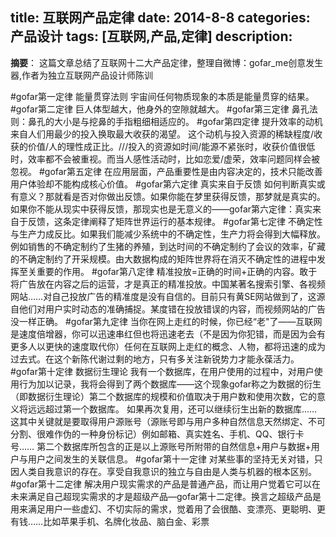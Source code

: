 title: 互联网产品定律
date: 2014-8-8
categories: 产品设计
tags: [互联网,产品,定律]
description:
---
**摘要**： 这篇文章总结了互联网十二大产品定律，整理自微博：gofar_me创意发生器,作者为独立互联网产品设计师陈训

<!--more-->
#gofar第一定律
能量贯穿法则
宇宙间任何物质现象的本质是能量贯穿的结果。
#gofar第二定律
巨人体型越大，他身外的空隙就越大。 
#gofar第三定律
鼻孔法则：鼻孔的大小是与挖鼻的手指粗细相适应的。
#gofar第四定律
提升效率的动机来自人们用最少的投入换取最大收获的渴望。
这个动机与投入资源的稀缺程度/收获的价值/人的理性成正比。///投入的资源如时间/能源不紧张时，收获价值很低时，效率都不会被重视。而当人感性活动时，比如恋爱/虚荣，效率问题同样会被忽视。
#gofar第五定律
在应用层面，产品重要性是由内容决定的，技术只能改善用户体验却不能构成核心价值。
#gofar第六定律
真实来自于反馈
如何判断真实或有意义？那就看是否对你做出反馈。如果你能在梦里获得反馈，那梦就是真实的。如果你不能从现实中获得反馈，那现实也是无意义的——gofar第六定律：真实来自于反馈，这条定律阐释了矩阵世界运行的基本规律。
#gofar第七定律
不确定性与生产力成反比。如果我们能减少系统中的不确定性，生产力将会得到大幅释放。例如销售的不确定制约了生猪的养殖，到达时间的不确定制约了会议的效率，矿藏的不确定制约了开采规模。由大数据构成的矩阵世界将在消灭不确定性的进程中发挥至关重要的作用。
#gofar第八定律
精准投放=正确的时间+正确的内容。敢于将广告放在内容之后的运营，才是真正的精准投放。中国某著名搜索引擎、各视频网站……对自己投放广告的精准度是没有自信的。目前只有黄SE网站做到了，这源自他们对用户实时动态的准确捕捉。某度错在投放错误的内容，而视频网站的广告没一样正确。
#gofar第九定律
当你在网上走红的时候，你已经“老"了——互联网是速度倍增器，你可以迅速串红但也将迅速老去（不是因为你犯错，而是因为会有更多人以更快的速度取代你）任何在互联网上走红的概念、人物，都将迅速的成为过去式。在这个新陈代谢过剩的地方，只有多关注新锐势力才能永葆活力。
#gofar第十定律
数据衍生理论
我有一个数据库，在用户使用的过程中，对用户使用行为加以记录，我将会得到了两个数据库——这个现象gofar称之为数据的衍生（即数据衍生理论）第二个数据库的规模和价值取决于用户数和使用次数，它的意义将远远超过第一个数据库。
如果再次复用，还可以继续衍生出新的数据库……这其中关键就是要取得用户源账号（源账号即与用户多种自然信息天然绑定、不可分割、很难作伪的一种身份标记）例如邮箱、真实姓名、手机、QQ、银行卡号……
第二个数据库所包含的正是以上源账号所附带的自然信息+用户与数据+用户与用户之间发生的关联信息。
#gofar第十一定律
对某些事的坚持无关对错，只因人类自我意识的存在。享受自我意识的独立与自由是人类与机器的根本区别。
#gofar第十二定律
解决用户现实需求的产品是普通产品，而让用户觉着它可以在未来满足自己超现实需求的才是超级产品—gofar第十二定律。换言之超级产品是用来满足用户一些虚幻、不切实际的需求，觉着用了会很酷、变漂亮、更聪明、更有钱……比如苹果手机、名牌化妆品、脑白金、彩票